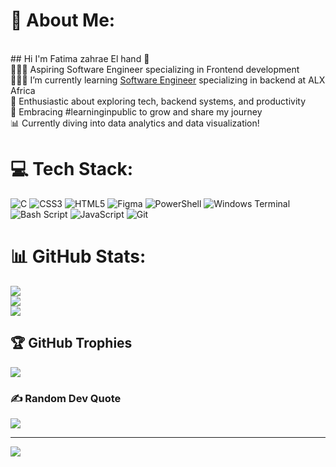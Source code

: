 # 💫 About Me:
<br> ## Hi I'm Fatima zahrae El hand 👋<br>👩🏻‍💻 Aspiring Software Engineer specializing in Frontend development<br/>👩🏻‍🎓 I’m currently learning [Software Engineer](https://www.alxafrica.com/) specializing in backend at ALX Africa<br/>🎨 Enthusiastic about exploring tech, backend systems, and productivity<br/>🌟 Embracing #learninginpublic to grow and share my journey<br/>📊 Currently diving into data analytics and data visualization!<br/>


# 💻 Tech Stack:
![C](https://img.shields.io/badge/c-%2300599C.svg?style=for-the-badge&logo=c&logoColor=white) ![CSS3](https://img.shields.io/badge/css3-%231572B6.svg?style=for-the-badge&logo=css3&logoColor=white) ![HTML5](https://img.shields.io/badge/html5-%23E34F26.svg?style=for-the-badge&logo=html5&logoColor=white) ![Figma](https://img.shields.io/badge/figma-%23F24E1E.svg?style=for-the-badge&logo=figma&logoColor=white) ![PowerShell](https://img.shields.io/badge/PowerShell-%235391FE.svg?style=for-the-badge&logo=powershell&logoColor=white) ![Windows Terminal](https://img.shields.io/badge/Windows%20Terminal-%234D4D4D.svg?style=for-the-badge&logo=windows-terminal&logoColor=white) ![Bash Script](https://img.shields.io/badge/bash_script-%23121011.svg?style=for-the-badge&logo=gnu-bash&logoColor=white) ![JavaScript](https://img.shields.io/badge/javascript-%23323330.svg?style=for-the-badge&logo=javascript&logoColor=%23F7DF1E) ![Git](https://img.shields.io/badge/git-%23F05033.svg?style=for-the-badge&logo=git&logoColor=white)
# 📊 GitHub Stats:
![](https://github-readme-stats.vercel.app/api?username=parksomin72&theme=dark&hide_border=false&include_all_commits=true&count_private=true)<br/>
![](https://github-readme-streak-stats.herokuapp.com/?user=parksomin72&theme=dark&hide_border=false)<br/>
![](https://github-readme-stats.vercel.app/api/top-langs/?username=parksomin72&theme=dark&hide_border=false&include_all_commits=true&count_private=true&layout=compact)

## 🏆 GitHub Trophies
![](https://github-profile-trophy.vercel.app/?username=parksomin72&theme=radical&no-frame=false&no-bg=false&margin-w=4)

### ✍️ Random Dev Quote
![](https://quotes-github-readme.vercel.app/api?type=horizontal&theme=tokyonight)

---
[![](https://visitcount.itsvg.in/api?id=parksomin72&icon=0&color=0)](https://visitcount.itsvg.in)

<!-- Proudly created with GPRM ( https://gprm.itsvg.in ) -->
